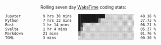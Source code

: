 <!--<p align="center">
  <img width="auto" src ="https://github-readme-stats.vercel.app/api/top-langs/?username=syrkis&layout=compact&hide_border=true&theme=darcula&bg_color=00000000&langs_count=6&hide=jupyter%20notebook,JavaScript,HTML" width = 400>
      <img src ="https://github-readme-streak-stats.herokuapp.com?user=syrkis&theme=darcula&hide_border=true&background=FFFFFF00" width = 400>

</p>-->
<p align="center">Rolling seven day <a href='https://wakatime.com/'> WakaTime</a> coding stats:</p>
<!--START_SECTION:waka-->

```text
Jupyter          9 hrs 38 mins   ████████████░░░░░░░░░░░░░   48.18 %
Python           7 hrs 33 mins   █████████▒░░░░░░░░░░░░░░░   37.73 %
Rust             1 hr 14 mins    █▓░░░░░░░░░░░░░░░░░░░░░░░   06.21 %
Svelte           1 hr 4 mins     █▒░░░░░░░░░░░░░░░░░░░░░░░   05.37 %
Markdown         21 mins         ▒░░░░░░░░░░░░░░░░░░░░░░░░   01.76 %
TOML             3 mins          ░░░░░░░░░░░░░░░░░░░░░░░░░   00.30 %
```

<!--END_SECTION:waka-->
